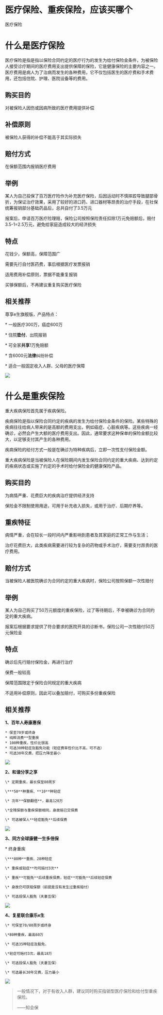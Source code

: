 # 医疗保险、重疾保险，应该买哪个

医疗保险

# **什么是医疗保险**

医疗保险是指是指以保险合同约定的医疗行为的发生为给付保险金条件，为被保险人接受诊疗期间的医疗费用支出提供保障的保险，它是健康保险的主要内容之一。医疗费用是病人为了治病而发生的各种费用，它不仅包括医生的医疗费和手术费用，还包括住院、护理、医院设备等的费用。

## **购买目的**

对被保险人因伤或因病所致的医疗费用提供补偿

## **补偿原则**

被保险人获得的补偿不能高于其实际损失

## **赔付方式**

在保额范围内报销医疗费用

## **举例**

某人为自己投保了百万医疗险作为补充医疗保险，后因运动时不慎摔跤导致腿部骨折，为保证治疗效果，采用了较好的进口药、进口器材等昂贵的治疗手段，在社保统筹报销部分基础药品后，总共自付了3.5万元

报案后，申请百万医疗险理赔，保险公司按照保险责任扣除1万元免赔额后，赔付3.5-1=2.5万元，避免给家庭造成较大的经济损失

## **特点**

花钱少，保额高，保障范围广

需要先行自付医药费，事后根据医疗发票报销

适用费用补偿原则，票据不能重复报销

买够保额后，不再建议重复购买医疗保险

## **相关推荐**

尊享e生旗舰版，产品特点：

\* 一般医疗300万，癌症600万

\* 住院**垫付**、出院报销

\* 可全家**共享**1万免赔额

\* 含6000元**法律**纠纷补偿

\* 适合一般固定收入人群、父母的医疗保障

![](https://mmbiz.qpic.cn/mmbiz_jpg/XureD2EYlnq1NIBibCjRbAoDC2dZYcmaw07YjqKRHzzAx9KQRMqFw07bI9ZVVZwta467gdlT2hAqkckKb6ncIbw/640?wx_fmt=jpeg&tp=webp&wxfrom=5&wx_lazy=1)



# **什么是重疾保险**

重大疾病保险首先属于疾病保险。

疾病保险是指以保险合同约定的疾病的发生为给付保险金条件的保险。某些特殊的疾病往往给病人带来的是高额的费用支出，例如癌症、心脏疾病等。这些疾病一经确诊，必然会产生大额的医疗费用支出。因此，通常要求这种保单的保险金额比较大，以足够支付其产生的各种费用。

疾病保险的给付方式一般是在确诊为特种疾病后，立即一次性支付保险金额。

重大疾病保险是当被保险人在保险期间内发生保险合同约定的重大疾病、达到约定的疾病状态或实施了约定的手术时给付保险金的健康保险产品。

## **购买目的**

为病情严重、花费巨大的疾病治疗提供经济支持

保险金不限制使用用途，可用于补充收入损失，或用于治疗、后期疗养等。

## **重疾特征**

病情严重，会在较长一段时间内严重影响到患者及其家庭的正常工作与生活；

治疗花费巨大，此类疾病需要进行较为复杂的药物或手术治疗，需要支付昂贵的医疗费用。

## **赔付方式**

当被保险人被医院确诊为合同约定的重大疾病时，保险公司按照保额一次性赔付

## **举例**

某人为自己购买了50万元额度的重疾保险，过了等待期后，不幸被确诊为合同约定的重大疾病。

报案后根据要求提供了符合要求的医院开具的诊断书，保险公司一次性赔付50万元保险金

## **特点**

确诊后先行赔付保险金，再进行治疗

保费一般较高

保障范围限定于保险合同规定的重大疾病

不适用补偿原则，因此可以叠加赔付，可购买多份重疾保险

## **相关推荐**

**1、百年人寿康惠保**

```text
* 保至70岁或终身  
* 纯粹消费**型重疾
* 100种重疾，性价比很高
* 可选30种轻症及豁免功能（轻症费率性价比不高，可不选）
* 可选30年交费，把压力降至最小
```

![](https://mmbiz.qpic.cn/mmbiz_jpg/XureD2EYlnq1NIBibCjRbAoDC2dZYcmawxRMyN0icHUyZg4icyDfco0SpRKFpBwoyTaEiaKAolheFZCtAcdvZksibiag/640?wx_fmt=jpeg&tp=webp&wxfrom=5&wx_lazy=1)

**2、和谐分享之享**

```text
\* 定期重疾，最长保至80周岁

\***50**种重疾、**10**种轻症

\* 次年**保额翻倍**，最高120万

\*全残保额与重疾保额相同，身故赔已交保费

\* 可选被保人**轻症豁免**后续保费
```

![](https://mmbiz.qpic.cn/mmbiz_jpg/XureD2EYlnq1NIBibCjRbAoDC2dZYcmawGR9wia6DMOWwqhgSRGDDIjh0XS25BqVBTCqia3tMJd6RNA3IqwVthbag/640?wx_fmt=jpeg&tp=webp&wxfrom=5&wx_lazy=1)

**3、同方全球康健一生多倍保**

\* 终身重疾

```text
\***80种**重疾、28种轻症

\* 重疾或轻症**均可赔付3次**

\* 重疾**可豁免**后续重疾保费，轻症**可豁免**后续轻症保费

\* 身故仍可获赔保额（前提是没有发生过重疾赔付）

\* 可选投保人豁免（夫妻互保）
```

![](https://mmbiz.qpic.cn/mmbiz_jpg/XureD2EYlnq1NIBibCjRbAoDC2dZYcmawddSl10zzZPVKAoWdH2NZ5aiaIwic182HibhJX7uAsSnsDiaESMgPibx0b2w/640?wx_fmt=jpeg&tp=webp&wxfrom=5&wx_lazy=1)

**4、复星联合康乐e生**

```text
\* 可保至70/80周岁或终身

\*80种重疾，最高60万

\* 可选35种轻症及豁免，

\*轻症可赔付3次，最高18万

\* 可选投保人豁免（夫妻互保）

\* 可选最长30年交费，压力最小
```

![](https://mmbiz.qpic.cn/mmbiz_jpg/XureD2EYlnq1NIBibCjRbAoDC2dZYcmaw9toVTDUxuDLK9JSYk9oyK5C0secIJhewuedQcx4RVwoPm6g2iaoLNibg/640?wx_fmt=jpeg&tp=webp&wxfrom=5&wx_lazy=1)

> 一般情况下，对于有收入人群，建议同时购买指销型医疗保险和给付型重疾保险。
>
> ——知会保



